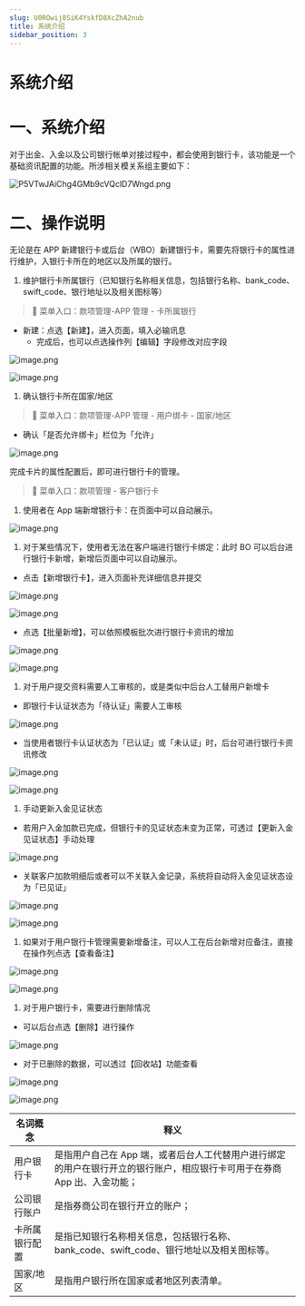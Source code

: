 ```yaml
---
slug: U0ROwij8SiK4YskfD8XcZhA2nub
title: 系统介绍
sidebar_position: 3
---
```



# 系统介绍


# 一、系统介绍


对于出金、入金以及公司银行帐单对接过程中，都会使用到银行卡，该功能是一个基础资讯配置的功能。所涉相关模关系组主要如下：


![P5VTwJAiChg4GMb9cVQclD7Wngd.png](/assets/7b3bc896a694efe6b34d3a3d03b63b56.png)


# 二、操作说明


无论是在 APP 新建银行卡或后台（WBO）新建银行卡，需要先将银行卡的属性进行维护，入银行卡所在的地区以及所属的银行。

1. 维护银行卡所属银行（已知银行名称相关信息，包括银行名称、bank_code、swift_code、银行地址以及相关图标等）

> 📍 菜单入口：款项管理-APP 管理 - 卡所属银行

- 新建：点选【新建】，进入页面，填入必输讯息
    - 完成后，也可以点选操作列【编辑】字段修改对应字段

![image.png](/assets/85c5473c58f789684e6a4c1ad409f25d.png)


![image.png](/assets/cdd4c2ed4f0774677bb5a672ba3937f9.png)

1. 确认银行卡所在国家/地区

> 📍 菜单入口：款项管理-APP 管理 - 用户绑卡 - 国家/地区

- 确认「是否允许绑卡」栏位为「允许」

![image.png](/assets/150b254369ce33dd4eb16a3d5053031c.png)


完成卡片的属性配置后，即可进行银行卡的管理。


> 📍 菜单入口：款项管理 - 客户银行卡

1. 使用者在 App 端新增银行卡：在页面中可以自动展示。

![image.png](/assets/e4af386fa2a913ad8d2318b090fb29be.png)

1. 对于某些情况下，使用者无法在客户端进行银行卡绑定：此时 BO 可以后台进行银行卡新增，新增后页面中可以自动展示。
- 点击【新增银行卡】，进入页面补充详细信息并提交

![image.png](/assets/759e0cef8e6fe97e2062d01809319e26.png)


![image.png](/assets/10351e34a87c0f567a00073ca31aece1.png)

- 点选【批量新增】，可以依照模板批次进行银行卡资讯的增加

![image.png](/assets/bdc3d2b060dcf4a0bc3d5547587c4500.png)


![image.png](/assets/357e121647124e28b1efa57098370b63.png)

1. 对于用户提交资料需要人工审核的，或是类似中后台人工替用户新增卡
- 即银行卡认证状态为「待认证」需要人工审核

![image.png](/assets/7015d9999dec2d7750e0ddb371ad9be2.png)

- 当使用者银行卡认证状态为「已认证」或「未认证」时，后台可进行银行卡资讯修改

![image.png](/assets/8dcc9b336694161525466706d43602d4.png)


![image.png](/assets/5b3838e13129ded4f9a2df67c28da4a4.png)

1. 手动更新入金见证状态
- 若用户入金加款已完成，但银行卡的见证状态未变为正常，可透过【更新入金见证状态】手动处理

![image.png](/assets/13445f443d9d75465b2dc535f14c98ad.png)

- 关联客户加款明细后或者可以不关联入金记录，系统将自动将入金见证状态设为「已见证」

![image.png](/assets/49a17bd9d10f45e1da36d900b7570109.png)


![image.png](/assets/bfbb8c27265a8c5a956ee872983a63db.png)

1. 如果对于用户银行卡管理需要新增备注，可以人工在后台新增对应备注，直接在操作列点选【查看备注】

![image.png](/assets/50f51c629d755cce95fb85cbe4cdf544.png)


![image.png](/assets/40da47d88d0bf846dcee83e2a64b6358.png)

1. 对于用户银行卡，需要进行删除情况
- 可以后台点选【删除】进行操作

![image.png](/assets/6c9ac57b83d664a2e5c80348f9f67489.png)

- 对于已删除的数据，可以透过【回收站】功能查看

![image.png](/assets/a82a2bf3f45b27fc2f194d2cfc4557c5.png)


![image.png](/assets/b2268de9361f3f8d1a38d69f4f422cc1.png)


| 名词概念    | 释义                                                             |
| ------- | -------------------------------------------------------------- |
| 用户银行卡   | 是指用户自己在 App 端，或者后台人工代替用户进行绑定的用户在银行开立的银行账户，相应银行卡可用于在券商 App 出、入金功能； |
| 公司银行账户  | 是指券商公司在银行开立的账户；                                                |
| 卡所属银行配置 | 是指已知银行名称相关信息，包括银行名称、bank_code、swift_code、银行地址以及相关图标等。          |
| 国家/地区   | 是指用户银行所在国家或者地区列表清单。                                            |

